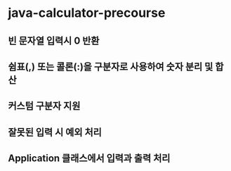 # java-calculator-precourse
## 빈 문자열 입력시 0 반환
## 쉼표(,) 또는 콜론(:)을 구분자로 사용하여 숫자 분리 및 합산
## 커스텀 구분자 지원
## 잘못된 입력 시 예외 처리
## Application 클래스에서 입력과 출력 처리
